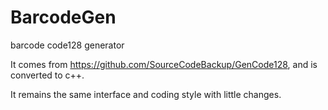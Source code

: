 # BarcodeGen
barcode code128 generator

It comes from https://github.com/SourceCodeBackup/GenCode128, and is converted to c++.

It remains the same interface and coding style with little changes.
